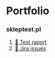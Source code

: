 # Portfolio

### skleptest.pl

1. [📄 Test raport](test%20raport.pdf)
2. [📸 Jira issues](/jira-issues)

